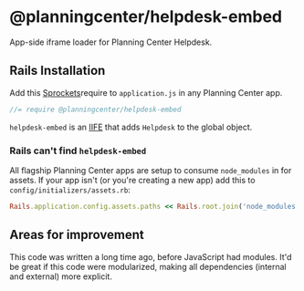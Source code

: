 # @planningcenter/helpdesk-embed

App-side iframe loader for Planning Center Helpdesk.

## Rails Installation

Add this [Sprockets](https://github.com/rails/sprockets)require to `application.js` in any Planning Center app.

```js
//= require @planningcenter/helpdesk-embed
```

`helpdesk-embed` is an [IIFE](https://developer.mozilla.org/en-US/docs/Glossary/IIFE) that adds `Helpdesk` to the global object.

### Rails can't find `helpdesk-embed`

All flagship Planning Center apps are setup to consume `node_modules` in for assets.
If your app isn't (or you're creating a new app) add this to `config/initializers/assets.rb`:

```rb
Rails.application.config.assets.paths << Rails.root.join('node_modules')
```

## Areas for improvement

This code was written a long time ago, before JavaScript had modules.
It'd be great if this code were modularized, making all dependencies (internal and external) more explicit.
